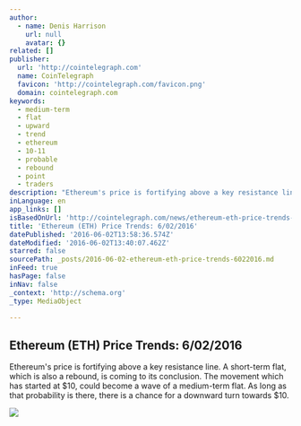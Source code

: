 ```yaml
---
author:
  - name: Denis Harrison
    url: null
    avatar: {}
related: []
publisher:
  url: 'http://cointelegraph.com'
  name: CoinTelegraph
  favicon: 'http://cointelegraph.com/favicon.png'
  domain: cointelegraph.com
keywords:
  - medium-term
  - flat
  - upward
  - trend
  - ethereum
  - 10-11
  - probable
  - rebound
  - point
  - traders
description: "Ethereum's price is fortifying above a key resistance line. A short-term flat, which is also a rebound, is coming to its conclusion. The movement which has started at $10, could become a wave of a medium-term flat. As long as that probability is there, there is a chance for a downward turn towards $10."
inLanguage: en
app_links: []
isBasedOnUrl: 'http://cointelegraph.com/news/ethereum-eth-price-trends-6022016'
title: 'Ethereum (ETH) Price Trends: 6/02/2016'
datePublished: '2016-06-02T13:58:36.574Z'
dateModified: '2016-06-02T13:40:07.462Z'
starred: false
sourcePath: _posts/2016-06-02-ethereum-eth-price-trends-6022016.md
inFeed: true
hasPage: false
inNav: false
_context: 'http://schema.org'
_type: MediaObject

---
```

<article style=""><h1>Ethereum (ETH) Price Trends: 6/02/2016</h1><p>Ethereum's price is fortifying above a key resistance line. A short-term flat, which is also a rebound, is coming to its conclusion. The movement which has started at $10, could become a wave of a medium-term flat. As long as that probability is there, there is a chance for a downward turn towards $10.</p><img src="http://cointelegraph.com/storage/uploads/view/d8fc579c5f1f6085b85944d3dc10d891.jpg" /></article>